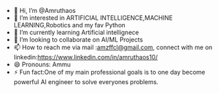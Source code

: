 - 👋 Hi, I’m @Amruthaos
- 👀 I’m interested in ARTIFICIAL INTELLIGENCE,MACHINE LEARNING,Robotics and my fav Python
- 🌱 I’m currently learning Artificial intellignece
- 💞️ I’m looking to collaborate on AI/ML Projects
- 📫 How to reach me via mail :amzffcl@gmail.com, connect with me on linkedin:https://www.linkedin.com/in/amruthaos10/
- 😄 Pronouns: Ammu
- ⚡ Fun fact:One of my main professional goals is to one day become powerful AI engineer to solve everyones problems.

<!---
Amruthaos/Amruthaos is a ✨ special ✨ repository because its `README.md` (this file) appears on your GitHub profile.
You can click the Preview link to take a look at your changes.
--->
